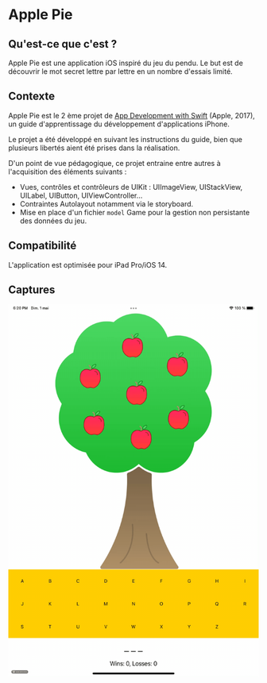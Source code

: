# Apple Pie

## Qu'est-ce que c'est ?

Apple Pie est une application iOS inspiré du jeu du pendu. Le but est de découvrir le mot secret lettre par lettre en un nombre d'essais limité. 

## Contexte 

Apple Pie est le 2 ème projet de [App Development with Swift](https://books.apple.com/us/book/app-development-with-swift/id1465002990) (Apple, 2017), un guide d'apprentissage du développement d'applications iPhone.

Le projet a été développé en suivant les instructions du guide, bien que plusieurs libertés aient été prises dans la réalisation. 

D'un point de vue pédagogique, ce projet entraine entre autres à l'acquisition des éléments suivants :   
-    Vues, contrôles et contrôleurs de UIKit : UIImageView, UIStackView, UILabel, UIButton, UIViewController...
- Contraintes Autolayout notamment via le storyboard.
- Mise en place d'un fichier `model` Game pour la gestion non persistante des données du jeu.

## Compatibilité 

L'application est optimisée pour iPad Pro/iOS 14.

## Captures

<img src="walkthough_ipad_pro.gif" style="height:750px">
